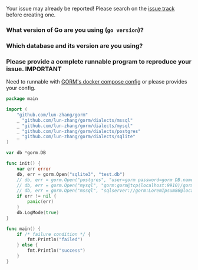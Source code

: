 Your issue may already be reported! Please search on the [issue track](https://github.com/jinzhu/gorm/issues) before creating one.

### What version of Go are you using (`go version`)?


### Which database and its version are you using?


### Please provide a complete runnable program to reproduce your issue. **IMPORTANT**

Need to runnable with [GORM's docker compose config](https://github.com/jinzhu/gorm/blob/master/docker-compose.yml) or please provides your config.

```go
package main

import (
	"github.com/lun-zhang/gorm"
	_ "github.com/lun-zhang/gorm/dialects/mssql"
	_ "github.com/lun-zhang/gorm/dialects/mysql"
	_ "github.com/lun-zhang/gorm/dialects/postgres"
	_ "github.com/lun-zhang/gorm/dialects/sqlite"
)

var db *gorm.DB

func init() {
	var err error
	db, err = gorm.Open("sqlite3", "test.db")
	// db, err = gorm.Open("postgres", "user=gorm password=gorm DB.name=gorm port=9920 sslmode=disable")
	// db, err = gorm.Open("mysql", "gorm:gorm@tcp(localhost:9910)/gorm?charset=utf8&parseTime=True")
	// db, err = gorm.Open("mssql", "sqlserver://gorm:LoremIpsum86@localhost:9930?database=gorm")
	if err != nil {
		panic(err)
	}
	db.LogMode(true)
}

func main() {
	if /* failure condition */ {
		fmt.Println("failed")
	} else {
		fmt.Println("success")
	}
}
```
